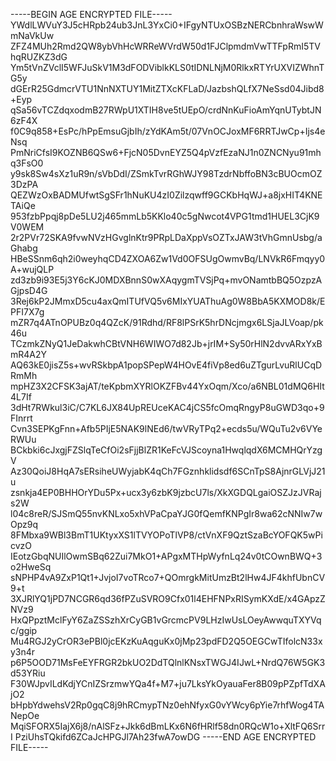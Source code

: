 -----BEGIN AGE ENCRYPTED FILE-----
YWdlLWVuY3J5cHRpb24ub3JnL3YxCi0+IFgyNTUxOSBzNERCbnhraWswWmNaVkUw
ZFZ4MUh2Rmd2QW8ybVhHcWRReWVrdW50d1FJClpmdmVwTTFpRmI5TVhqRUZKZ3dG
Ym5tVnZVclI5WFJuSkV1M3dFODViblkKLS0tIDNLNjM0RlkxRTYrUXVIZWhnTG5y
dGErR25GdmcrVTU1NnNXTUY1MitZTXcKFLaD/JazbshQLfX7NeSsd04Jibd8+Eyp
qSa56vTCZdqxodmB27RWpU1XTIH8ve5tUEpO/crdNnKuFioAmYqnUTybtJN6zF4X
f0C9q858+EsPc/hPpEmsuGjbIh/zYdKAm5t/07VnOCJoxMF6RRTJwCp+Ijs4eNsq
PmNriCfsI9KOZNB6QSw6+FjcN05DvnEYZ5Q4pVzfEzaNJ1n0ZNCNyu91mhq3FsO0
y9sk8Sw4sXz1uR9n/sVbDdI/ZSmkTvrRGhWJY98TzdrNbffoBN3cBUOcmOZ3DzPA
QEZWzOxBADMUfwtSgSFr1hNuKU4zI0Zilzqwff9GCKbHqWJ+a8jxHIT4KNETAiQe
953fzbPpqj8pDe5LU2j465mmLb5KKlo40c5gNwcot4VPG1tmd1HUEL3CjK9V0WEM
2r2PVr72SKA9fvwNVzHGvglnKtr9PRpLDaXppVsOZTxJAW3tVhGmnUsbg/aGhabg
HBeSSnm6qh2i0weyhqCD4ZXOA6Zw1Vd0OFSUgOwmvBq/LNVkR6Fmqyy0A+wujQLP
zd3zb9i93E5j3Y6cKJ0MDXBnnS0wXAqygmTVSjPq+mvONamtbBQ5OzpzAGjpsD4G
3Rej6kP2JMmxD5cu4axQmITUfVQ5v6MIxYUAThuAg0W8BbA5KXMOD8k/EPFI7X7g
mZR7q4ATnOPUBz0q4QZcK/91Rdhd/RF8lPSrK5hrDNcjmgx6LSjaJLVoap/pk46u
TCzmkZNyQ1JeDakwhCBtVNH6WIWO7d82Jb+jrIM+Sy50rHlN2dvvARxYxBmR4A2Y
AQ63kE0jisZ5s+wvRSkbpA1popSPepW4HOvE4fiVp8ed6uZTgurLvuRlUCqDRmMh
mpHZ3X2CFSK3ajAT/teKpbmXYRlOKZFBv44YxOqm/Xco/a6NBL01dMQ6HIt4L7If
3dHt7RWkul3iC/C7KL6JX84UpREUceKAC4jCS5fcOmqRngyP8uGWD3qo+9FInrrt
Cvn3SEPKgFnn+Afb5PIjE5NAK9lNEd6/twVRyTPq2+ecds5u/WQuTu2v6VYeRWUu
BCkbki6cJxgjFZSlqTeCfOi2sFjjBlZR1KeFcVJScoyna1HwqlqdX6MCMHQrYzgV
Az30QoiJ8HqA7sERsiheUWyjabK4qCh7FGznhklidsdf6SCnTpS8AjnrGLVjJ21u
zsnkja4EP0BHHOrYDu5Px+ucx3y6zbK9jzbcU7ls/XkXGDQLgaiOSZJzJVRajs2W
l04c8reR/SJSmQ55nvKNLxo5xhVPaCpaYJG0fQemfKNPgIr8wa62cNNIw7wOpz9q
8FMbxa9WBl3BmT1UKtyxXS1lTVYOPoTlVP8/ctVnXF9QztSzaBcYOFQK5wPicvzO
IEotzGbqNUIlOwmSBq62Zui7MkO1+APgxMTHpWyfnLq24v0tCOwnBWQ+3o2HweSq
sNPHP4vA9ZxP1Qt1+JvjoI7voTRco7+QOmrgkMitUmzBt2lHw4JF4khfUbnCV9+t
3XJRlYQ1jPD7NCGR6qd36fPZuSVRO9Cfx01l4EHFNPxRISymKXdE/x4GApzZNVz9
HxQPpztMclFyY6ZaZSSzhXrCyGB1vGrcmcPV9LHzIwUsLOeyAwwquTXYVqc/ggip
Mu4RGJ2yCrOR3ePBl0jcEKzKuAqguKx0jMp23pdFD2Q5OEGCwTIfolcN33xy3n4r
p6P5OOD71MsFeEYFRGR2bkUO2DdTQlnlKNsxTWGJ4IJwL+NrdQ76W5GK3d53YRiu
F30WJpvILdKdjYCnIZSrzmwYQa4f+M7+ju7LksYkOyauaFer8B09pPZpfTdXAjO2
bHpbYdwehsV2Rp0gqC8j9hRCmypTNz0ehNfyxG0vYWcy6pYie7rhfWog4TANepOe
MqiSFORX5IajX6j8/nAlSFz+Jkk6dBmLKx6N6fHRlf58dn0RQcW1o+XltFQ6SrrI
PziUhsTQkifd6ZCaJcHPGJl7Ah23fwA7owDG
-----END AGE ENCRYPTED FILE-----
